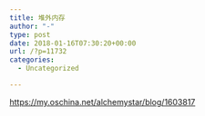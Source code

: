 ```yaml
---
title: 堆外内存
author: "-"
type: post
date: 2018-01-16T07:30:20+00:00
url: /?p=11732
categories:
  - Uncategorized

---
```

https://my.oschina.net/alchemystar/blog/1603817